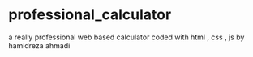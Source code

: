 # professional_calculator
a really professional web based calculator coded with html , css , js by hamidreza ahmadi
